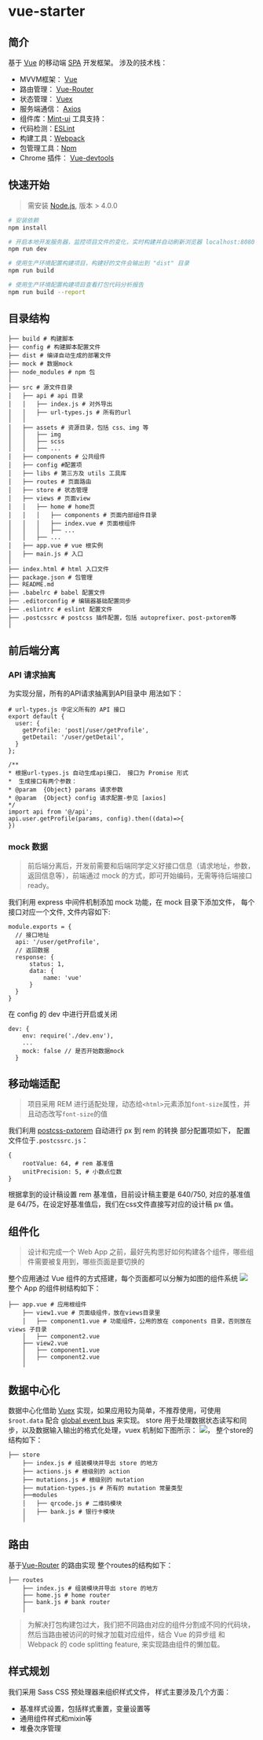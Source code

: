# vue-starter

## 简介
基于 [Vue](https://github.com/vuejs/vue) 的移动端 [SPA](http://baike.baidu.com/item/SPA/17536313) 开发框架。
涉及的技术栈：
- MVVM框架：  [Vue](https://github.com/vuejs/vue)
- 路由管理：  [Vue-Router](https://github.com/vuejs/vue-router)
- 状态管理： [Vuex](https://github.com/vuejs/vuex)
- 服务端通信： [Axios](https://github.com/mzabriskie/axios)
- 组件库：[Mint-ui](https://github.com/ElemeFE/mint-ui)
工具支持：
- 代码检测：[ESLint](http://eslint.org/)
- 构建工具：[Webpack](https://webpack.js.org/)
- 包管理工具：[Npm](https://www.npmjs.com/)
- Chrome 插件： [Vue-devtools](https://github.com/vuejs/vue-devtools)

## 快速开始
> 需安装 [Node.js](https://nodejs.org/en/), 版本 > 4.0.0

``` bash
# 安装依赖
npm install

# 开启本地开发服务器，监控项目文件的变化，实时构建并自动刷新浏览器 localhost:8080
npm run dev

# 使用生产环境配置构建项目，构建好的文件会输出到 "dist" 目录
npm run build

# 使用生产环境配置构建项目查看打包代码分析报告
npm run build --report
```

## 目录结构
```shell
├── build # 构建脚本
├── config # 构建脚本配置文件
├── dist # 编译自动生成的部署文件
├── mock # 数据mock
├── node_modules # npm 包
│
├── src # 源文件目录
│   ├── api # api 目录
│   │   ├── index.js # 对外导出
│   │   ├── url-types.js # 所有的url
│   │   
│   ├── assets # 资源目录，包括 css、img 等
│   │   ├── img
│   │   ├── scss
│   │   ├── ...
│   ├── components # 公共组件
│   ├── config #配置项
│   ├── libs # 第三方及 utils 工具库
│   ├── routes # 页面路由
│   ├── store # 状态管理
│   ├── views # 页面view
│   │   ├── home # home页
│   │   │   ├── components # 页面内部组件目录
│   │   │   ├── index.vue # 页面根组件
│   │   │   ├── ...
│   │   ├── ...
│   ├── app.vue # vue 根实例
│   ├── main.js # 入口
│
├── index.html # html 入口文件
├── package.json # 包管理
├── README.md
├── .babelrc # babel 配置文件
├── .editorconfig # 编辑器基础配置同步
├── .eslintrc # eslint 配置文件
├── .postcssrc # postcss 插件配置，包括 autoprefixer、post-pxtorem等
│
```
## 前后端分离
### API 请求抽离
为实现分层，所有的API请求抽离到API目录中
用法如下：
```
# url-types.js 中定义所有的 API 接口
export default {
  user: {
    getProfile: 'post|/user/getProfile',
    getDetail: '/user/getDetail',
  }
};

/**
* 根据url-types.js 自动生成api接口， 接口为 Promise 形式
*  生成接口有两个参数：
* @param  {Object} params 请求参数
* @param  {Object} config 请求配置-参见 [axios]
*/ 
import api from '@/api';
api.user.getProfile(params, config).then((data)=>{
})
```
### mock 数据
>   前后端分离后，开发前需要和后端同学定义好接口信息（请求地址，参数，返回信息等），前端通过 mock 的方式，即可开始编码，无需等待后端接口 ready。

我们利用 express 中间件机制添加 mock 功能，在 mock 目录下添加文件， 每个接口对应一个文件, 文件内容如下:
```
module.exports = {
  // 接口地址
  api: '/user/getProfile',
  // 返回数据
  response: {
      status: 1,
      data: {
          name: 'vue'
      }
  }
}
```
在 config 的 dev 中进行开启或关闭
```
dev: {
    env: require('./dev.env'),
    ...
    mock: false // 是否开始数据mock
  }
```
## 移动端适配
>   项目采用 REM 进行适配处理，动态给`<html>`元素添加`font-size`属性，并且动态改写`font-size`的值

我们利用 [postcss-pxtorem](https://github.com/cuth/postcss-pxtorem) 自动进行 px 到 rem 的转换
部分配置项如下， 配置文件位于`.postcssrc.js`：
```
{
    rootValue: 64, # rem 基准值
    unitPrecision: 5, # 小数点位数
}
```
根据拿到的设计稿设置 rem 基准值，目前设计稿主要是 640/750, 对应的基准值是 64/75，在设定好基准值后，我们在css文件直接写对应的设计稿 px 值。
## 组件化
>   设计和完成一个 Web App 之前，最好先构思好如何构建各个组件，哪些组件需要被复用到，哪些页面是要切换的

整个应用通过 Vue 组件的方式搭建，每个页面都可以分解为如图的组件系统
![](https://user-gold-cdn.xitu.io/2016/11/29/d9aae7b58480c50e814d25742ef36eb2.png)
整个 App 的组件树结构如下：
```
├── app.vue # 应用根组件
    ├── view1.vue # 页面级组件，放在views目录里
    │   ├── component1.vue # 功能组件，公用的放在 components 目录，否则放在 views 子目录
    │   ├── component2.vue
    ├── view2.vue    
    │   ├── component1.vue
    │   ├── component2.vue
    │
```
## 数据中心化
数据中心化借助 [Vuex](https://github.com/vuejs/vuex) 实现，如果应用较为简单，不推荐使用，可使用 `$root.data` 配合 [global event bus](https://cn.vuejs.org/v2/guide/components.html#非父子组件通信) 来实现。
store 用于处理数据状态读写和同步，以及数据输入输出的格式化处理，vuex 机制如下图所示：
![](https://vuex.vuejs.org/zh-cn/images/vuex.png)，
整个store的结构如下：
```
├── store 
    ├── index.js # 组装模块并导出 store 的地方
    ├── actions.js # 根级别的 action
    ├── mutations.js # 根级别的 mutation
    ├── mutation-types.js # 所有的 mutation 常量类型
    ├──modules
    │   ├── qrcode.js # 二维码模块
    │   ├── bank.js # 银行卡模块
    │
```

## 路由
基于[Vue-Router](https://router.vuejs.org/zh-cn/index.html) 的路由实现
整个routes的结构如下：
```
├── routes
    ├── index.js # 组装模块并导出 store 的地方
    ├── home.js # home router
    ├── bank.js # bank router
    │
```
>   为解决打包构建包过大，我们把不同路由对应的组件分割成不同的代码块，然后当路由被访问的时候才加载对应组件，结合 Vue 的异步组 和 Webpack 的 code splitting feature, 来实现路由组件的懒加载。

## 样式规划
我们采用 Sass CSS 预处理器来组织样式文件， 样式主要涉及几个方面：
- 基准样式设置，包括样式重置，变量设置等
- 通用组件样式和mixin等
- 堆叠次序管理

